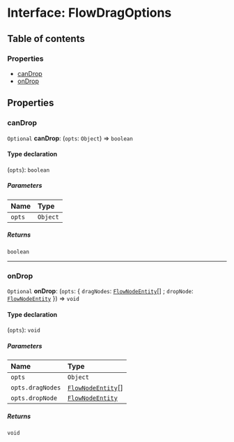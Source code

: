 # Interface: FlowDragOptions

## Table of contents

### Properties

* [canDrop](/auto-docs/free-layout-editor/interfaces/FlowDragOptions.md#candrop)
* [onDrop](/auto-docs/free-layout-editor/interfaces/FlowDragOptions.md#ondrop)

## Properties

### canDrop

`Optional` **canDrop**: (`opts`: `Object`) => `boolean`

#### Type declaration

(`opts`): `boolean`

##### Parameters

| Name | Type |
| :------ | :------ |
| `opts` | `Object` |

##### Returns

`boolean`

***

### onDrop

`Optional` **onDrop**: (`opts`: { `dragNodes`: [`FlowNodeEntity`](/auto-docs/free-layout-editor/classes/FlowNodeEntity-1.md)\[] ; `dropNode`: [`FlowNodeEntity`](/auto-docs/free-layout-editor/classes/FlowNodeEntity-1.md)  }) => `void`

#### Type declaration

(`opts`): `void`

##### Parameters

| Name | Type |
| :------ | :------ |
| `opts` | `Object` |
| `opts.dragNodes` | [`FlowNodeEntity`](/auto-docs/free-layout-editor/classes/FlowNodeEntity-1.md)\[] |
| `opts.dropNode` | [`FlowNodeEntity`](/auto-docs/free-layout-editor/classes/FlowNodeEntity-1.md) |

##### Returns

`void`
